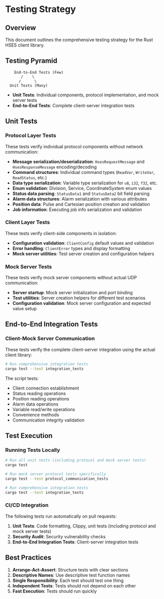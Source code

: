 # Testing Strategy

## Overview

This document outlines the comprehensive testing strategy for the Rust HSES client library.

## Testing Pyramid

```
    End-to-End Tests (Few)
       /    \
      /      \
  Unit Tests (Many)
```

- **Unit Tests**: Individual components, protocol implementation, and mock server tests
- **End-to-End Tests**: Complete client-server integration tests

## Unit Tests

### Protocol Layer Tests

These tests verify individual protocol components without network communication:

- **Message serialization/deserialization**: `HsesRequestMessage` and `HsesResponseMessage` encoding/decoding
- **Command structures**: Individual command types (`ReadVar`, `WriteVar`, `ReadStatus`, etc.)
- **Data type serialization**: Variable type serialization for `u8`, `i32`, `f32`, etc.
- **Enum validation**: Division, Service, CoordinateSystem enum values
- **Status data parsing**: `StatusData1` and `StatusData2` bit field parsing
- **Alarm data structures**: Alarm serialization with various attributes
- **Position data**: Pulse and Cartesian position creation and validation
- **Job information**: Executing job info serialization and validation

### Client Layer Tests

These tests verify client-side components in isolation:

- **Configuration validation**: `ClientConfig` default values and validation
- **Error handling**: `ClientError` types and display formatting
- **Mock server utilities**: Test server creation and configuration helpers

### Mock Server Tests

These tests verify mock server components without actual UDP communication:

- **Server startup**: Mock server initialization and port binding
- **Test utilities**: Server creation helpers for different test scenarios
- **Configuration validation**: Mock server configuration and expected value setup

## End-to-End Integration Tests

### Client-Mock Server Communication

These tests verify the complete client-server integration using the actual client library:

```bash
# Run comprehensive integration tests
cargo test --test integration_tests
```

The script tests:

- Client connection establishment
- Status reading operations
- Position reading operations
- Alarm data operations
- Variable read/write operations
- Convenience methods
- Communication integrity validation

## Test Execution

### Running Tests Locally

```bash
# Run all unit tests (including protocol and mock server tests)
cargo test

# Run mock server protocol tests specifically
cargo test --test protocol_communication_tests

# Run comprehensive integration tests
cargo test --test integration_tests
```

### CI/CD Integration

The following tests run automatically on pull requests:

1. **Unit Tests**: Code formatting, Clippy, unit tests (including protocol and mock server tests)
2. **Security Audit**: Security vulnerability checks
3. **End-to-End Integration Tests**: Client-server integration tests

## Best Practices

1. **Arrange-Act-Assert**: Structure tests with clear sections
2. **Descriptive Names**: Use descriptive test function names
3. **Single Responsibility**: Each test should test one thing
4. **Independent Tests**: Tests should not depend on each other
5. **Fast Execution**: Tests should run quickly

